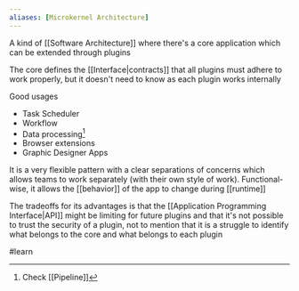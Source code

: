 ```yaml
---
aliases: [Microkernel Architecture]
---
```


A kind of [[Software Architecture]] where there's a core application which can be extended through plugins

The core defines the [[Interface|contracts]] that all plugins must adhere to work properly, but it doesn't need to know as each plugin works internally

Good usages

- Task Scheduler
- Workflow
- Data processing[^1]
- Browser extensions
- Graphic Designer Apps

It is a very flexible pattern with a clear separations of concerns which allows teams to work separately (with their own style of work). Functional-wise, it allows the [[behavior]] of the app to change during [[runtime]]

The tradeoffs for its advantages is that the [[Application Programming Interface|API]] might be limiting for future plugins and that it's not possible to trust the security of a plugin, not to mention that it is a struggle to identify what belongs to the core and what belongs to each plugin

[^1]: Check [[Pipeline]]

#learn
